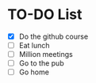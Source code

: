 # TO-DO List

- [x] Do the github course
- [ ] Eat lunch
- [ ] Million meetings
- [ ] Go to the pub
- [ ] Go home
